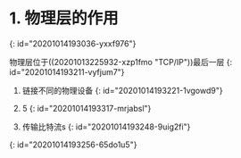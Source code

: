 # 1. 物理层的作用
{: id="20201014193036-yxxf976"}

物理层位于((20201013225932-xzp1fmo "TCP/IP"))最后一层
{: id="20201014193211-vyfjum7"}

1. 链接不同的物理设备
{: id="20201014193221-1vgowd9"}

1. 5
{: id="20201014193317-mrjabsl"}

1. 传输比特流s
{: id="20201014193248-9uig2fi"}

{: id="20201014193256-65do1u5"}
